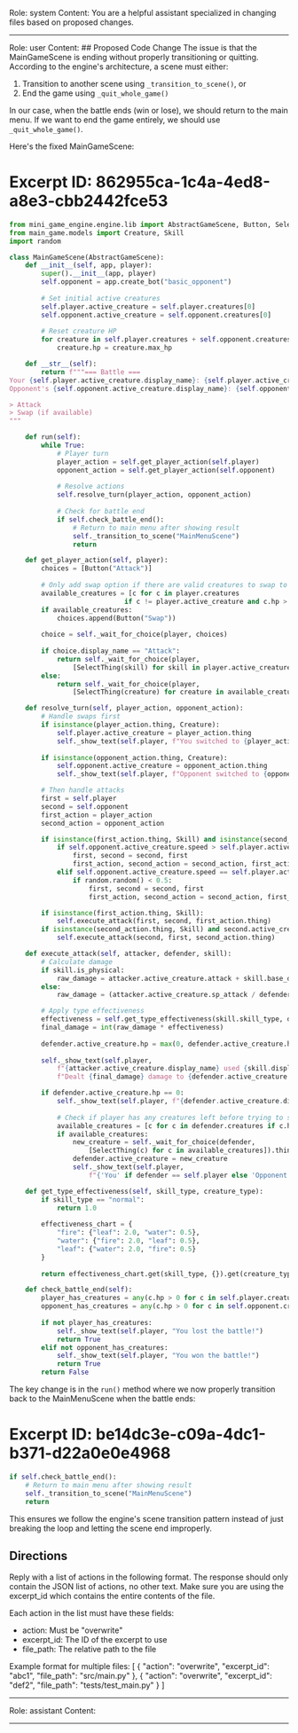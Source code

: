 Role: system
Content: You are a helpful assistant specialized in changing files based on proposed changes.
__________________
Role: user
Content: ## Proposed Code Change
The issue is that the MainGameScene is ending without properly transitioning or quitting. According to the engine's architecture, a scene must either:
1. Transition to another scene using `_transition_to_scene()`, or 
2. End the game using `_quit_whole_game()`

In our case, when the battle ends (win or lose), we should return to the main menu. If we want to end the game entirely, we should use `_quit_whole_game()`.

Here's the fixed MainGameScene:

# Excerpt ID: 862955ca-1c4a-4ed8-a8e3-cbb2442fce53
```python main_game/scenes/main_game_scene.py
from mini_game_engine.engine.lib import AbstractGameScene, Button, SelectThing
from main_game.models import Creature, Skill
import random

class MainGameScene(AbstractGameScene):
    def __init__(self, app, player):
        super().__init__(app, player)
        self.opponent = app.create_bot("basic_opponent")
        
        # Set initial active creatures
        self.player.active_creature = self.player.creatures[0]
        self.opponent.active_creature = self.opponent.creatures[0]
        
        # Reset creature HP
        for creature in self.player.creatures + self.opponent.creatures:
            creature.hp = creature.max_hp

    def __str__(self):
        return f"""=== Battle ===
Your {self.player.active_creature.display_name}: {self.player.active_creature.hp}/{self.player.active_creature.max_hp} HP
Opponent's {self.opponent.active_creature.display_name}: {self.opponent.active_creature.hp}/{self.opponent.active_creature.max_hp} HP

> Attack
> Swap (if available)
"""

    def run(self):
        while True:
            # Player turn
            player_action = self.get_player_action(self.player)
            opponent_action = self.get_player_action(self.opponent)
            
            # Resolve actions
            self.resolve_turn(player_action, opponent_action)
            
            # Check for battle end
            if self.check_battle_end():
                # Return to main menu after showing result
                self._transition_to_scene("MainMenuScene")
                return

    def get_player_action(self, player):
        choices = [Button("Attack")]
        
        # Only add swap option if there are valid creatures to swap to
        available_creatures = [c for c in player.creatures 
                             if c != player.active_creature and c.hp > 0]
        if available_creatures:
            choices.append(Button("Swap"))
        
        choice = self._wait_for_choice(player, choices)
        
        if choice.display_name == "Attack":
            return self._wait_for_choice(player, 
                [SelectThing(skill) for skill in player.active_creature.skills])
        else:
            return self._wait_for_choice(player,
                [SelectThing(creature) for creature in available_creatures])

    def resolve_turn(self, player_action, opponent_action):
        # Handle swaps first
        if isinstance(player_action.thing, Creature):
            self.player.active_creature = player_action.thing
            self._show_text(self.player, f"You switched to {player_action.thing.display_name}!")
            
        if isinstance(opponent_action.thing, Creature):
            self.opponent.active_creature = opponent_action.thing
            self._show_text(self.player, f"Opponent switched to {opponent_action.thing.display_name}!")

        # Then handle attacks
        first = self.player
        second = self.opponent
        first_action = player_action
        second_action = opponent_action

        if isinstance(first_action.thing, Skill) and isinstance(second_action.thing, Skill):
            if self.opponent.active_creature.speed > self.player.active_creature.speed:
                first, second = second, first
                first_action, second_action = second_action, first_action
            elif self.opponent.active_creature.speed == self.player.active_creature.speed:
                if random.random() < 0.5:
                    first, second = second, first
                    first_action, second_action = second_action, first_action

        if isinstance(first_action.thing, Skill):
            self.execute_attack(first, second, first_action.thing)
        if isinstance(second_action.thing, Skill) and second.active_creature.hp > 0:
            self.execute_attack(second, first, second_action.thing)

    def execute_attack(self, attacker, defender, skill):
        # Calculate damage
        if skill.is_physical:
            raw_damage = attacker.active_creature.attack + skill.base_damage - defender.active_creature.defense
        else:
            raw_damage = (attacker.active_creature.sp_attack / defender.active_creature.sp_defense) * skill.base_damage

        # Apply type effectiveness
        effectiveness = self.get_type_effectiveness(skill.skill_type, defender.active_creature.creature_type)
        final_damage = int(raw_damage * effectiveness)
        
        defender.active_creature.hp = max(0, defender.active_creature.hp - final_damage)
        
        self._show_text(self.player, 
            f"{attacker.active_creature.display_name} used {skill.display_name}! "
            f"Dealt {final_damage} damage to {defender.active_creature.display_name}!")

        if defender.active_creature.hp == 0:
            self._show_text(self.player, f"{defender.active_creature.display_name} was knocked out!")
            
            # Check if player has any creatures left before trying to swap
            available_creatures = [c for c in defender.creatures if c.hp > 0]
            if available_creatures:
                new_creature = self._wait_for_choice(defender,
                    [SelectThing(c) for c in available_creatures]).thing
                defender.active_creature = new_creature
                self._show_text(self.player, 
                    f"{'You' if defender == self.player else 'Opponent'} sent out {new_creature.display_name}!")

    def get_type_effectiveness(self, skill_type, creature_type):
        if skill_type == "normal":
            return 1.0
        
        effectiveness_chart = {
            "fire": {"leaf": 2.0, "water": 0.5},
            "water": {"fire": 2.0, "leaf": 0.5},
            "leaf": {"water": 2.0, "fire": 0.5}
        }
        
        return effectiveness_chart.get(skill_type, {}).get(creature_type, 1.0)

    def check_battle_end(self):
        player_has_creatures = any(c.hp > 0 for c in self.player.creatures)
        opponent_has_creatures = any(c.hp > 0 for c in self.opponent.creatures)
        
        if not player_has_creatures:
            self._show_text(self.player, "You lost the battle!")
            return True
        elif not opponent_has_creatures:
            self._show_text(self.player, "You won the battle!")
            return True
        return False
```

The key change is in the `run()` method where we now properly transition back to the MainMenuScene when the battle ends:

# Excerpt ID: be14dc3e-c09a-4dc1-b371-d22a0e0e4968
```python
if self.check_battle_end():
    # Return to main menu after showing result
    self._transition_to_scene("MainMenuScene")
    return
```

This ensures we follow the engine's scene transition pattern instead of just breaking the loop and letting the scene end improperly.

## Directions
Reply with a list of actions in the following format. The response should only contain the JSON list of actions, no other text.
Make sure you are using the excerpt_id which contains the entire contents of the file.

Each action in the list must have these fields:
- action: Must be "overwrite"
- excerpt_id: The ID of the excerpt to use
- file_path: The relative path to the file

Example format for multiple files:
[
    {
        "action": "overwrite",
        "excerpt_id": "abc1",
        "file_path": "src/main.py"
    },
    {
        "action": "overwrite",
        "excerpt_id": "def2",
        "file_path": "tests/test_main.py"
    }
]
__________________
Role: assistant
Content: 
__________________
